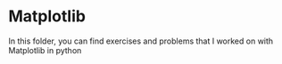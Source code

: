 # Matplotlib

In this folder, you can find exercises and problems that I worked on with Matplotlib in python 
